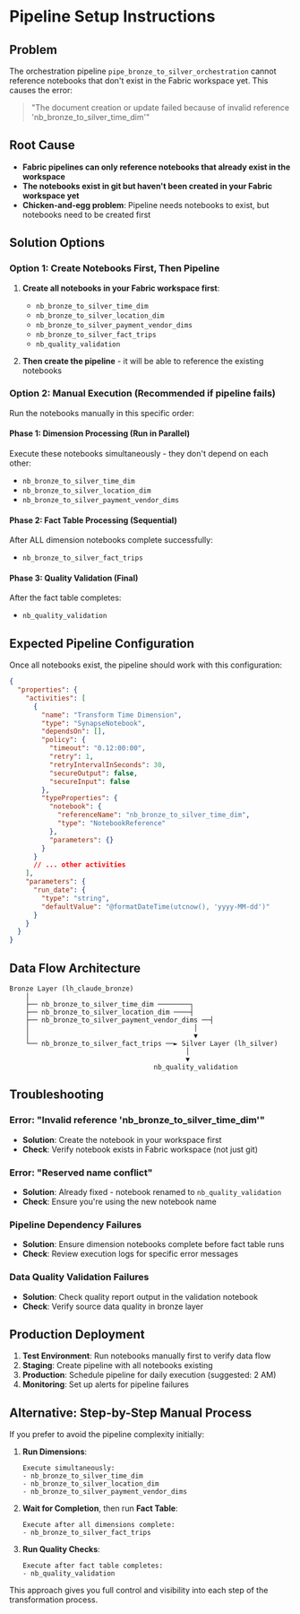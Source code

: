 # Pipeline Setup Instructions

## Problem
The orchestration pipeline `pipe_bronze_to_silver_orchestration` cannot reference notebooks that don't exist in the Fabric workspace yet. This causes the error:
> "The document creation or update failed because of invalid reference 'nb_bronze_to_silver_time_dim'"

## Root Cause
- **Fabric pipelines can only reference notebooks that already exist in the workspace**
- **The notebooks exist in git but haven't been created in your Fabric workspace yet**
- **Chicken-and-egg problem**: Pipeline needs notebooks to exist, but notebooks need to be created first

## Solution Options

### Option 1: Create Notebooks First, Then Pipeline
1. **Create all notebooks in your Fabric workspace first**:
   - `nb_bronze_to_silver_time_dim`
   - `nb_bronze_to_silver_location_dim`
   - `nb_bronze_to_silver_payment_vendor_dims`
   - `nb_bronze_to_silver_fact_trips`
   - `nb_quality_validation`

2. **Then create the pipeline** - it will be able to reference the existing notebooks

### Option 2: Manual Execution (Recommended if pipeline fails)
Run the notebooks manually in this specific order:

#### Phase 1: Dimension Processing (Run in Parallel)
Execute these notebooks simultaneously - they don't depend on each other:
- `nb_bronze_to_silver_time_dim`
- `nb_bronze_to_silver_location_dim`
- `nb_bronze_to_silver_payment_vendor_dims`

#### Phase 2: Fact Table Processing (Sequential)
After ALL dimension notebooks complete successfully:
- `nb_bronze_to_silver_fact_trips`

#### Phase 3: Quality Validation (Final)
After the fact table completes:
- `nb_quality_validation`

## Expected Pipeline Configuration
Once all notebooks exist, the pipeline should work with this configuration:

```json
{
  "properties": {
    "activities": [
      {
        "name": "Transform Time Dimension",
        "type": "SynapseNotebook",
        "dependsOn": [],
        "policy": {
          "timeout": "0.12:00:00",
          "retry": 1,
          "retryIntervalInSeconds": 30,
          "secureOutput": false,
          "secureInput": false
        },
        "typeProperties": {
          "notebook": {
            "referenceName": "nb_bronze_to_silver_time_dim",
            "type": "NotebookReference"
          },
          "parameters": {}
        }
      }
      // ... other activities
    ],
    "parameters": {
      "run_date": {
        "type": "string",
        "defaultValue": "@formatDateTime(utcnow(), 'yyyy-MM-dd')"
      }
    }
  }
}
```

## Data Flow Architecture
```
Bronze Layer (lh_claude_bronze)
    │
    ├── nb_bronze_to_silver_time_dim ────────┐
    ├── nb_bronze_to_silver_location_dim ────┤
    ├── nb_bronze_to_silver_payment_vendor_dims ──┤
    │                                         │
    │                                         ▼
    └── nb_bronze_to_silver_fact_trips ──► Silver Layer (lh_silver)
                                            │
                                            ▼
                                    nb_quality_validation
```

## Troubleshooting

### Error: "Invalid reference 'nb_bronze_to_silver_time_dim'"
- **Solution**: Create the notebook in your workspace first
- **Check**: Verify notebook exists in Fabric workspace (not just git)

### Error: "Reserved name conflict"
- **Solution**: Already fixed - notebook renamed to `nb_quality_validation`
- **Check**: Ensure you're using the new notebook name

### Pipeline Dependency Failures
- **Solution**: Ensure dimension notebooks complete before fact table runs
- **Check**: Review execution logs for specific error messages

### Data Quality Validation Failures
- **Solution**: Check quality report output in the validation notebook
- **Check**: Verify source data quality in bronze layer

## Production Deployment
1. **Test Environment**: Run notebooks manually first to verify data flow
2. **Staging**: Create pipeline with all notebooks existing
3. **Production**: Schedule pipeline for daily execution (suggested: 2 AM)
4. **Monitoring**: Set up alerts for pipeline failures

## Alternative: Step-by-Step Manual Process
If you prefer to avoid the pipeline complexity initially:

1. **Run Dimensions**:
   ```
   Execute simultaneously:
   - nb_bronze_to_silver_time_dim
   - nb_bronze_to_silver_location_dim
   - nb_bronze_to_silver_payment_vendor_dims
   ```

2. **Wait for Completion**, then run **Fact Table**:
   ```
   Execute after all dimensions complete:
   - nb_bronze_to_silver_fact_trips
   ```

3. **Run Quality Checks**:
   ```
   Execute after fact table completes:
   - nb_quality_validation
   ```

This approach gives you full control and visibility into each step of the transformation process.